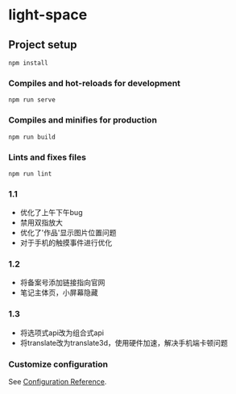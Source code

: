 # light-space

## Project setup
```
npm install
```

### Compiles and hot-reloads for development
```
npm run serve
```

### Compiles and minifies for production
```
npm run build
```

### Lints and fixes files
```
npm run lint
```
### 1.1
* 优化了上午下午bug
* 禁用双指放大
* 优化了'作品'显示图片位置问题
* 对于手机的触摸事件进行优化

### 1.2
* 将备案号添加链接指向官网
* 笔记主体页，小屏幕隐藏
### 1.3
* 将选项式api改为组合式api
* 将translate改为translate3d，使用硬件加速，解决手机端卡顿问题
### Customize configuration
See [Configuration Reference](https://cli.vuejs.org/config/).
